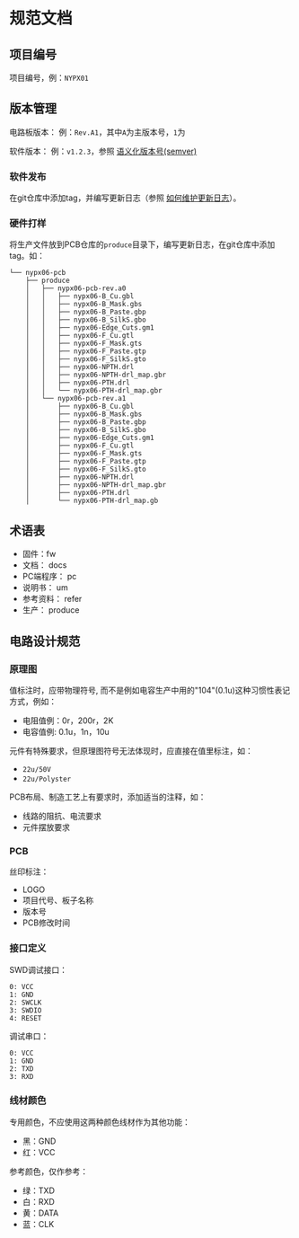 # 规范文档

## 项目编号

项目编号，例：`NYPX01`

## 版本管理

电路板版本：
例：`Rev.A1`，其中`A`为主版本号，`1`为

软件版本：
例：`v1.2.3`，参照 [语义化版本号(semver)](http://semver.org/lang/zh-CN/)

### 软件发布

在git仓库中添加tag，并编写更新日志（参照 [如何维护更新日志](http://keepachangelog.com/zh-CN/0.3.0/)）。

### 硬件打样

将生产文件放到PCB仓库的`produce`目录下，编写更新日志，在git仓库中添加tag。如：

```
└── nypx06-pcb
    ├── produce
    │   ├── nypx06-pcb-rev.a0
    │   │   ├── nypx06-B_Cu.gbl
    │   │   ├── nypx06-B_Mask.gbs
    │   │   ├── nypx06-B_Paste.gbp
    │   │   ├── nypx06-B_SilkS.gbo
    │   │   ├── nypx06-Edge_Cuts.gm1
    │   │   ├── nypx06-F_Cu.gtl
    │   │   ├── nypx06-F_Mask.gts
    │   │   ├── nypx06-F_Paste.gtp
    │   │   ├── nypx06-F_SilkS.gto
    │   │   ├── nypx06-NPTH.drl
    │   │   ├── nypx06-NPTH-drl_map.gbr
    │   │   ├── nypx06-PTH.drl
    │   │   └── nypx06-PTH-drl_map.gbr
    │   └── nypx06-pcb-rev.a1
    │       ├── nypx06-B_Cu.gbl
    │       ├── nypx06-B_Mask.gbs
    │       ├── nypx06-B_Paste.gbp
    │       ├── nypx06-B_SilkS.gbo
    │       ├── nypx06-Edge_Cuts.gm1
    │       ├── nypx06-F_Cu.gtl
    │       ├── nypx06-F_Mask.gts
    │       ├── nypx06-F_Paste.gtp
    │       ├── nypx06-F_SilkS.gto
    │       ├── nypx06-NPTH.drl
    │       ├── nypx06-NPTH-drl_map.gbr
    │       ├── nypx06-PTH.drl
    │       └── nypx06-PTH-drl_map.gb
```

## 术语表

- 固件：fw
- 文档： docs
- PC端程序： pc
- 说明书： um
- 参考资料： refer
- 生产： produce

## 电路设计规范

### 原理图

值标注时，应带物理符号, 而不是例如电容生产中用的"104"(0.1u)这种习惯性表记方式，例如：

- 电阻值例：0r，200r，2K
- 电容值例: 0.1u，1n，10u

元件有特殊要求，但原理图符号无法体现时，应直接在值里标注，如：

- `22u/50V`
- `22u/Polyster`

PCB布局、制造工艺上有要求时，添加适当的注释，如：

- 线路的阻抗、电流要求
- 元件摆放要求

### PCB

丝印标注：

* LOGO
* 项目代号、板子名称
* 版本号
* PCB修改时间

### 接口定义

SWD调试接口：

```
0: VCC
1: GND
2: SWCLK
3: SWDIO
4: RESET
```

调试串口：

```
0: VCC
1: GND
2: TXD
3: RXD
```

### 线材颜色

专用颜色，不应使用这两种颜色线材作为其他功能：

- 黑：GND
- 红：VCC

参考颜色，仅作参考：

- 绿：TXD
- 白：RXD
- 黄：DATA
- 蓝：CLK
